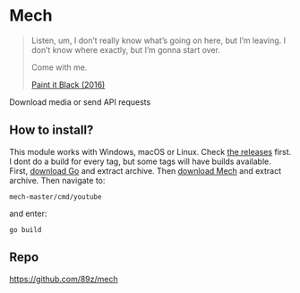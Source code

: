 # Mech

> Listen, um, I don’t really know what’s going on here, but I’m leaving. I
> don’t know where exactly, but I’m gonna start over.
>
> Come with me.
>
> [Paint it Black (2016)][1]

Download media or send API requests

[1]://f002.backblazeb2.com/file/ql8mlh/Paint.It.Black.2016.mp4

## How to install?

This module works with Windows, macOS or Linux. Check [the releases][2] first.
I dont do a build for every tag, but some tags will have builds available.
First, [download Go][3] and extract archive. Then [download Mech][4] and
extract archive. Then navigate to:

~~~
mech-master/cmd/youtube
~~~

and enter:

~~~
go build
~~~

[2]://github.com/89z/mech/releases
[3]://go.dev/dl
[4]://github.com/89z/mech/archive/refs/heads/master.zip

## Repo

https://github.com/89z/mech

